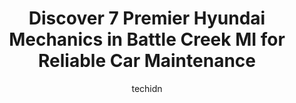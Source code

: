 ---
layout: ampstory
image: https://images.unsplash.com/photo-1610475426780-97170243d2c7?ixlib=rb-4.0.3&ixid=MnwxMjA3fDB8MHxwaG90by1wYWdlfHx8fGVufDB8fHx8&auto=format&fit=crop&w=640&h=853&q=80
author: techidn
featured: false
description: If youre in need of trustworthy and skilled Hyundai Mechanic in Battle Creek MI, USA, youll be pleased to discover the 7 best Hyundai Mechanic in town. Their expertise and commitment to cu
title: Discover 7 Premier Hyundai Mechanics in Battle Creek MI for Reliable Car Maintenance
cover:
   title: Discover 7 Premier Hyundai Mechanics in Battle Creek MI for Reliable Car Maintenance
   subtitle: Rickpate
   background: https://images.unsplash.com/photo-1610475426780-97170243d2c7?ixlib=rb-4.0.3&ixid=MnwxMjA3fDB8MHxwaG90by1wYWdlfHx8fGVufDB8fHx8&auto=format&fit=crop&w=640&h=853&q=80

pages: 
 - layout: thirds
   top: <h1>#1 Sunshine Toyota</h1>
   bottom: "<p>My first experience with the salesman Justin and the dealership was a great one. Even though I didnt get what I wanted for one of my trades it still was a good outcome</p>"
   background: https://www.knot35.com/toplist/wp-content/uploads/2023/06/best-hyundai-mechanic-1-in-battle-creek-mi-1685839742.jpeg
   backgroundblur: true
 - layout: thirds
   top: <h1>#2 Heritage Chevrolet, Inc.</h1>
   bottom: "<p>350 W Dickman Rd, Battle Creek, MI 49037, United States</p>"
   background: https://www.knot35.com/toplist/wp-content/uploads/2023/06/best-hyundai-mechanic-2-in-battle-creek-mi-1685839743.jpeg
   cta:
      link: https://www.knot35.com/toplist/discover-7-premier-hyundai-mechanics-in-battle-creek-mi-for-reliable-car-maintenance/
      text: Discover 7 Premier Hyundai Mechanics in Battle Creek MI for Reliable Car Maintenance
 - layout: thirds
   top: <h1>#3 Rustys Auto Service</h1>
   bottom: "<p>575 Helmer Rd N, Springfield, MI 49037, United States</p>"
   background: https://www.knot35.com/toplist/wp-content/uploads/2023/06/best-hyundai-mechanic-3-in-battle-creek-mi-1685839743.jpeg
   cta:
      link: https://www.knot35.com/toplist/discover-7-premier-hyundai-mechanics-in-battle-creek-mi-for-reliable-car-maintenance/
      text: Discover 7 Premier Hyundai Mechanics in Battle Creek MI for Reliable Car Maintenance
 - layout: thirds
   top: <h1>#4 Henkel Auto Group</h1>
   bottom: "<p>425 W Dickman Rd, Battle Creek, MI 49037, United States</p>"
   background: https://images.unsplash.com/photo-1567360425618-1594206637d2?ixlib=rb-4.0.3&ixid=MnwxMjA3fDB8MHxwaG90by1wYWdlfHx8fGVufDB8fHx8&auto=format&fit=crop&w=640&h=853&q=80
   cta:
      link: https://www.knot35.com/toplist/discover-7-premier-hyundai-mechanics-in-battle-creek-mi-for-reliable-car-maintenance/
      text: Discover 7 Premier Hyundai Mechanics in Battle Creek MI for Reliable Car Maintenance
 - layout: thirds
   top: <h1>#5 Zaharions Automotive</h1>
   bottom: "<p>13111 Beadle Lake Rd, Battle Creek, MI 49014, United States</p>"
   background: https://images.unsplash.com/photo-1561679660-d00ee1e0dc8e?ixlib=rb-4.0.3&ixid=MnwxMjA3fDB8MHxwaG90by1wYWdlfHx8fGVufDB8fHx8&auto=format&fit=crop&w=640&h=853&q=80
   cta:
      link: https://www.knot35.com/toplist/discover-7-premier-hyundai-mechanics-in-battle-creek-mi-for-reliable-car-maintenance/
      text: Discover 7 Premier Hyundai Mechanics in Battle Creek MI for Reliable Car Maintenance
 - layout: thirds
   top: <h1>#6 Freed Auto</h1>
   bottom: "<p>1860 W Michigan Ave, Battle Creek, MI 49037, United States</p>"
   background: https://images.unsplash.com/photo-1536745287225-21d689278fd1?ixlib=rb-4.0.3&ixid=MnwxMjA3fDB8MHxwaG90by1wYWdlfHx8fGVufDB8fHx8&auto=format&fit=crop&w=640&h=853&q=80
   cta:
      link: https://www.knot35.com/toplist/discover-7-premier-hyundai-mechanics-in-battle-creek-mi-for-reliable-car-maintenance/
      text: Discover 7 Premier Hyundai Mechanics in Battle Creek MI for Reliable Car Maintenance
 - layout: thirds
   top: <h1>#7 Bailey Park Auto Service</h1>
   bottom: "<p>1450 Capital Ave NE, Battle Creek, MI 49017, United States</p>"
   background: https://images.unsplash.com/photo-1615749413727-825b59a857b5?ixlib=rb-4.0.3&ixid=MnwxMjA3fDB8MHxwaG90by1wYWdlfHx8fGVufDB8fHx8&auto=format&fit=crop&w=640&h=853&q=80
   cta:
      link: https://www.knot35.com/toplist/discover-7-premier-hyundai-mechanics-in-battle-creek-mi-for-reliable-car-maintenance/
      text: Discover 7 Premier Hyundai Mechanics in Battle Creek MI for Reliable Car Maintenance
 - layout: thirds
   middle: Continue reading...
   background: https://images.unsplash.com/photo-1547366785-564103df7e13?ixlib=rb-4.0.3&ixid=MnwxMjA3fDB8MHxwaG90by1wYWdlfHx8fGVufDB8fHx8&auto=format&fit=crop&w=640&h=853&q=80
   cta:
      link: https://www.knot35.com/toplist/discover-7-premier-hyundai-mechanics-in-battle-creek-mi-for-reliable-car-maintenance/
      text: Discover 7 Premier Hyundai Mechanics in Battle Creek MI for Reliable Car Maintenance
      
---
